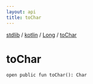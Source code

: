 ```yaml
---
layout: api
title: toChar
---
```

[stdlib](../../index.html) / [kotlin](../index.html) / [Long](index.html) / [toChar](toChar.html)

# toChar

```
open public fun toChar(): Char
```
